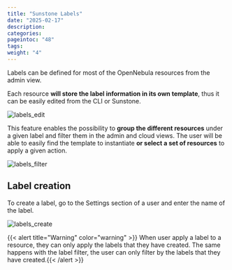 ```yaml
---
title: "Sunstone Labels"
date: "2025-02-17"
description:
categories:
pageintoc: "48"
tags:
weight: "4"
---
```


<a id="sunstone-labels"></a>

<!--# Sunstone Labels -->

Labels can be defined for most of the OpenNebula resources from the admin view.

Each resource **will store the label information in its own template**, thus it can be easily edited from the CLI or Sunstone.

![labels_edit](/images/sunstone_labels_edit.png)

This feature enables the possibility to **group the different resources** under a given label and filter them in the admin and cloud views. The user will be able to easily find the template to instantiate **or select a set of resources** to apply a given action.

![labels_filter](/images/sunstone_labels_filter.png)

## Label creation

To create a label, go to the Settings section of a user and enter the name of the label.

![labels_create](/images/sunstone_labels_create.png)

{{< alert title="Warning" color="warning" >}}
When user apply a label to a resource, they can only apply the labels that they have created. The same happens with the label filter, the user can only filter by the labels that they have created.{{< /alert >}} 
